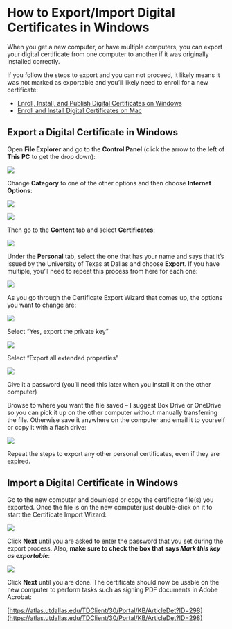 How to Export/Import Digital Certificates in Windows
====================================================

When you get a new computer, or have multiple computers, you can export your digital certificate from one computer to another if it was originally installed correctly.

If you follow the steps to export and you can not proceed, it likely means it was not marked as exportable and you’ll likely need to enroll for a new certificate:

*   [Enroll, Install, and Publish Digital Certificates on Windows](https://atlas.utdallas.edu/TDClient/30/Portal/KB/ArticleDet?ID=29)
*   [Enroll and Install Digital Certificates on Mac](https://atlas.utdallas.edu/TDClient/30/Portal/KB/ArticleDet?ID=560)

Export a Digital Certificate in Windows
---------------------------------------

Open **File Explorer** and go to the **Control Panel** (click the arrow to the left of **This PC** to get the drop down):

![](/images/faq/import-export-certs-windows/explorer_7AAZ5H0BbG.png)

Change **Category** to one of the other options and then choose **Internet Options**:

![](/images/faq/import-export-certs-windows/explorer_V9ridtdrOd.png)

![](/images/faq/import-export-certs-windows/explorer_Ado7Qb3qfJ.png)

Then go to the **Content** tab and select **Certificates**:

![](/images/faq/import-export-certs-windows/rundll32_lUoWDHvWT6.png)

Under the **Personal** tab, select the one that has your name and says that it’s issued by the University of Texas at Dallas and choose **Export**. If you have multiple, you’ll need to repeat this process from here for each one:

![](/images/faq/import-export-certs-windows/rundll32_a9SKfgxWTt.png)

As you go through the Certificate Export Wizard that comes up, the options you want to change are:

![](/images/faq/import-export-certs-windows/rundll32_OyCW5tKCx2.png)

Select “Yes, export the private key”

![](/images/faq/import-export-certs-windows/rundll32_d8FZLiEY44.png)

Select “Export all extended properties”

![](/images/faq/import-export-certs-windows/rundll32_rHkijew2eY.png)

Give it a password (you’ll need this later when you install it on the other computer)

Browse to where you want the file saved – I suggest Box Drive or OneDrive so you can pick it up on the other computer without manually transferring the file. Otherwise save it anywhere on the computer and email it to yourself or copy it with a flash drive:

![](/images/faq/import-export-certs-windows/rundll32_9ZxZ1ffttS-1.png)

Repeat the steps to export any other personal certificates, even if they are expired.

Import a Digital Certificate in Windows
---------------------------------------

Go to the new computer and download or copy the certificate file(s) you exported. Once the file is on the new computer just double-click on it to start the Certificate Import Wizard:

![](/images/faq/import-export-certs-windows/rundll32_keiEnW5rsK.png)

Click **Next** until you are asked to enter the password that you set during the export process. Also, **make sure to check the box that says _Mark this key as exportable_**:

![](/images/faq/import-export-certs-windows/rundll32_tuCggLrdDv.png)

Click **Next** until you are done. The certificate should now be usable on the new computer to perform tasks such as signing PDF documents in Adobe Acrobat:

[https://atlas.utdallas.edu/TDClient/30/Portal/KB/ArticleDet?ID=298](https://atlas.utdallas.edu/TDClient/30/Portal/KB/ArticleDet?ID=298)